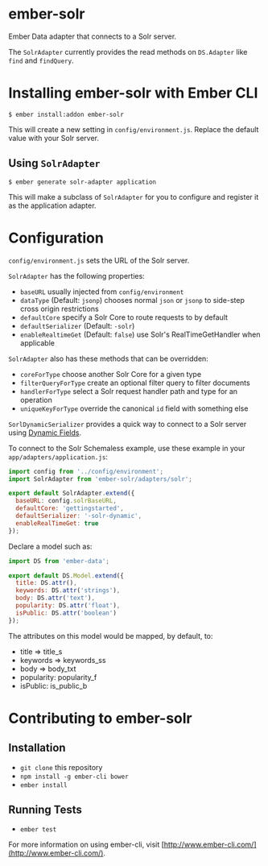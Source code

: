 # ember-solr

Ember Data adapter that connects to a Solr server.

The `SolrAdapter` currently provides the read methods on `DS.Adapter`
like `find` and `findQuery`.

# Installing ember-solr with Ember CLI

    $ ember install:addon ember-solr

This will create a new setting in `config/environment.js`. Replace
the default value with your Solr server.

## Using `SolrAdapter`

    $ ember generate solr-adapter application

This will make a subclass of `SolrAdapter` for you to configure
and register it as the application adapter.

# Configuration

`config/environment.js` sets the URL of the Solr server.

`SolrAdapter` has the following properties:

* `baseURL` usually injected from `config/environment`
* `dataType` (Default: `jsonp`) chooses normal `json` or `jsonp` to side-step cross origin restrictions
* `defaultCore` specify a Solr Core to route requests to by default
* `defaultSerializer` (Default: `-solr`)
* `enableRealtimeGet` (Default: `false`) use Solr's RealTimeGetHandler when applicable

`SolrAdapter` also has these methods that can be overridden:

* `coreForType` choose another Solr Core for a given type
* `filterQueryForType` create an optional filter query to filter documents
* `handlerForType` select a Solr request handler path and type for an operation
* `uniqueKeyForType` override the canonical `id` field with something else

`SorlDynamicSerializer` provides a quick way to connect to a Solr server using
[Dynamic Fields](https://cwiki.apache.org/confluence/display/solr/Dynamic+Fields).

To connect to the Solr Schemaless example, use these example in your `app/adapters/application.js`:

```javascript
import config from '../config/environment';
import SolrAdapter from 'ember-solr/adapters/solr';

export default SolrAdapter.extend({
  baseURL: config.solrBaseURL,
  defaultCore: 'gettingstarted',
  defaultSerializer: '-solr-dynamic',
  enableRealTimeGet: true
});
```

Declare a model such as:

```javascript
import DS from 'ember-data';

export default DS.Model.extend({
  title: DS.attr(),
  keywords: DS.attr('strings'),
  body: DS.attr('text'),
  popularity: DS.attr('float'),
  isPublic: DS.attr('boolean')
});
```

The attributes on this model would be mapped, by default, to:

* title => title_s
* keywords => keywords_ss
* body => body_txt
* popularity: popularity_f
* isPublic: is_public_b

# Contributing to ember-solr

## Installation

* `git clone` this repository
* `npm install -g ember-cli bower`
* `ember install`

## Running Tests

* `ember test`

For more information on using ember-cli, visit [http://www.ember-cli.com/](http://www.ember-cli.com/).

